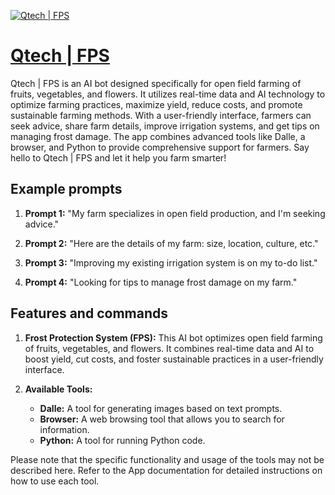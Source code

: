 [![Qtech | FPS](https://files.oaiusercontent.com/file-QOl8YL9mIlBJLt1IF7HXu57m?se=2123-10-17T13%3A45%3A25Z&sp=r&sv=2021-08-06&sr=b&rscc=max-age%3D31536000%2C%20immutable&rscd=attachment%3B%20filename%3DQtech%2520FPS.png&sig=zp3XcAjoUdnV/b7mTIuaNwx%2BCazYnyiYPJEtYIHs6LE%3D)](https://chat.openai.com/g/g-GcHJH3VJP-qtech-fps)

# [Qtech | FPS](https://chat.openai.com/g/g-GcHJH3VJP-qtech-fps)

Qtech | FPS is an AI bot designed specifically for open field farming of fruits, vegetables, and flowers. It utilizes real-time data and AI technology to optimize farming practices, maximize yield, reduce costs, and promote sustainable farming methods. With a user-friendly interface, farmers can seek advice, share farm details, improve irrigation systems, and get tips on managing frost damage. The app combines advanced tools like Dalle, a browser, and Python to provide comprehensive support for farmers. Say hello to Qtech | FPS and let it help you farm smarter!

## Example prompts

1. **Prompt 1:** "My farm specializes in open field production, and I'm seeking advice."

2. **Prompt 2:** "Here are the details of my farm: size, location, culture, etc."

3. **Prompt 3:** "Improving my existing irrigation system is on my to-do list."

4. **Prompt 4:** "Looking for tips to manage frost damage on my farm."


## Features and commands

1. **Frost Protection System (FPS):** This AI bot optimizes open field farming of fruits, vegetables, and flowers. It combines real-time data and AI to boost yield, cut costs, and foster sustainable practices in a user-friendly interface.

2. **Available Tools:**
    - **Dalle:** A tool for generating images based on text prompts.
    - **Browser:** A web browsing tool that allows you to search for information.
    - **Python:** A tool for running Python code.

Please note that the specific functionality and usage of the tools may not be described here. Refer to the App documentation for detailed instructions on how to use each tool.